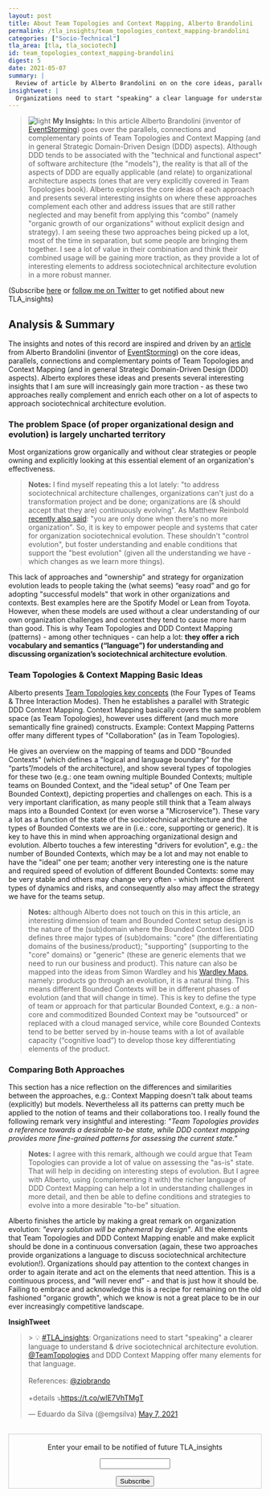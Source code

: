 ```yaml
---
layout: post
title: About Team Topologies and Context Mapping, Alberto Brandolini 
permalink: /tla_insights/team_topologies_context_mapping-brandolini
categories: ["Socio-Technical"]
tla_area: [tla, tla_sociotech]
id: team_topologies_context_mapping-brandolini
digest: 5
date: 2021-05-07
summary: |
  Review of article by Alberto Brandolini on on the core ideas, parallels, connections and complementary points of Team Topologies and Context Mapping (and in general Strategic Domain-Driven Design (DDD) aspects). Alberto explores these ideas and presents several interesting insights that I am sure will increasingly gain more traction - as these two approaches really complement and enrich each other on a lot of aspects to approach sociotechnical architecture evolution.
insightweet: |
  Organizations need to start "speaking" a clear language for understanding and driving organization's sociotechnical architecture evolution. Team Topologies and DDD Context Mapping offer many elements for that language.
---
```


> ![light](/assets/light-bulb.png) **My Insights:** In this article Alberto Brandolini (inventor of [EventStorming](https://www.eventstorming.com)) goes over the parallels, connections and complementary points of Team Topologies and Context Mapping (and in general Strategic Domain-Driven Design (DDD) aspects). Although DDD tends to be associated with the "technical and functional aspect" of software architecture (the "models"), the reality is that all of the aspects of DDD are equally applicable (and relate) to organizational architecture aspects (ones that are very explicitly covered in Team Topologies book). Alberto explores the core ideas of each approach and presents several interesting insights on where these approaches complement each other and address issues that are still rather neglected and may benefit from applying this “combo” (namely "organic growth of our organizations" without explicit design and strategy). I am seeing these two approaches being picked up a lot, most of the time in separation, but some people are bringing them together. I see a lot of value in their combination and think their combined usage will be gaining more traction, as they provide a lot of interesting elements to address sociotechnical architecture evolution in a more robust manner.

(Subscribe <a href="https://tinyletter.com/tla_insights" target="_blank">here</a> or <a href="https://twitter.com/emgsilva">follow me on Twitter</a> to get notified about new TLA_insights)

## Analysis & Summary

The insights and notes of this record are inspired and driven by an [article](https://blog.avanscoperta.it/2021/04/22/about-team-topologies-and-context-mapping) from Alberto Brandolini (inventor of [EventStorming](https://www.eventstorming.com)) on the core ideas, parallels, connections and complementary points of Team Topologies and Context Mapping (and in general Strategic Domain-Driven Design (DDD) aspects). Alberto explores these ideas and presents several interesting insights that I am sure will increasingly gain more traction - as these two approaches really complement and enrich each other on a lot of aspects to approach sociotechnical architecture evolution.

### The problem Space (of proper organizational design and evolution) is largely uncharted territory

Most organizations grow organically and without clear strategies or people owning and explicitly looking at this essential element of an organization's effectiveness.

> **Notes:** I find myself repeating this a lot lately: "to address sociotechnical architecture challenges, organizations can't just do a transformation project and be done; organizations are (& should accept that they are) continuously evolving". As Matthew Reinbold [recently also said](https://twitter.com/stoplightio/status/1385207468217753602): "you are only done when there's no more organization". So, it is key to empower people and systems that cater for organization sociotechnical evolution. These shouldn't "control evolution", but foster understanding and enable conditions that support the "best evolution" (given all the understanding we have - which changes as we learn more things).

This lack of approaches and "ownership" and strategy for organization evolution leads to people taking the (what seems) “easy road” and go for adopting "successful models" that work in other organizations and contexts. Best examples here are the Spotify Model or Lean from Toyota. However, when these models are used without a clear understanding of our own organization challenges and context they tend to cause more harm than good. This is why Team Topologies and DDD Context Mapping (patterns) - among other techniques - can help a lot: **they offer a rich vocabulary and semantics (“language”) for understanding and discussing organization’s sociotechnical architecture evolution**.

### Team Topologies & Context Mapping Basic Ideas

Alberto presents [Team Topologies key concepts](https://teamtopologies.com/key-concepts) (the Four Types of Teams & Three Interaction Modes). Then he establishes a parallel with Strategic DDD Context Mapping. Context Mapping basically covers the same problem space (as Team Topologies), however uses different (and much more semantically fine grained) constructs. Example: Context Mapping Patterns offer many different types of "Collaboration" (as in Team Topologies).

He gives an overview on the mapping of teams and DDD "Bounded Contexts" (which defines a "logical and language boundary" for the “parts”/models of the architecture), and show several types of topologies for these two (e.g.: one team owning multiple Bounded Contexts; multiple teams on Bounded Context, and the "ideal setup" of One Team per Bounded Context), depicting properties and challenges on each. This is a very important clarification, as many people still think that a Team always maps into a Bounded Context (or even worse a "Microservice"). These vary a lot as a function of the state of the sociotechnical architecture and the types of Bounded Contexts we are in (i.e.: core, supporting or generic). It is key to have this in mind when approaching organizational design and evolution. Alberto touches a few interesting "drivers for evolution", e.g.: the number of Bounded Contexts, which may be a lot and may not enable to have the "ideal" one per team; another very interesting one is the nature and required speed of evolution of different Bounded Contexts: some may be very stable and others may change very often - which impose different types of dynamics and risks, and consequently also may affect the strategy we have for the teams setup.

> **Notes:** although Alberto does not touch on this in this article, an interesting dimension of team and Bounded Context setup design is the nature of the (sub)domain where the Bounded Context lies. DDD defines three major types of (sub)domains: "core" (the differentiating domains of the business/product); "supporting" (supporting to the "core" domains) or "generic" (these are generic elements that we need to run our business and product). This nature can also be mapped into the ideas from Simon Wardley and his [Wardley Maps](https://medium.com/wardleymaps), namely: products go through an evolution, it is a natural thing. This means different Bounded Contexts will be in different phases of evolution (and that will change in time). This is key to define the type of team or approach for that particular Bounded Context, e.g.: a non-core and commoditized Bounded Context may be "outsourced" or replaced with a cloud managed service, while core Bounded Contexts tend to be better served by in-house teams with a lot of available capacity (“cognitive load”) to develop those key differentiating elements of the product.

### Comparing Both Approaches

This section has a nice reflection on the differences and similarities between the approaches, e.g.: Context Mapping doesn't talk about teams (explicitly) but models. Nevertheless all its patterns can pretty much be applied to the notion of teams and their collaborations too. I really found the following remark very insightful and interesting: _"Team Topologies provides a reference towards a desirable to-be state, while DDD context mapping provides more fine-grained patterns for assessing the current state."_

> **Notes:** I agree with this remark, although we could argue that Team Topologies can provide a lot of value on assessing the "as-is" state. That will help in deciding on interesting steps of evolution. But I agree with Alberto, using (complementing it with) the richer language of DDD Context Mapping can help a lot in understanding challenges in more detail, and then be able to define conditions and strategies to evolve into a more desirable "to-be" situation.

Alberto finishes the article by making a great remark on organization evolution: _"every solution will be ephemeral by design"_. All the elements that Team Topologies and DDD Context Mapping enable and make explicit should be done in a continuous conversation (again, these two approaches provide organizations a language to discuss sociotechnical architecture evolution!). Organizations should pay attention to the context changes in order to again iterate and act on the elements that need attention. This is a continuous process, and “will never end” - and that is just how it should be. Failing to embrace and acknowledge this is a recipe for remaining on the old fashioned "organic growth", which we know is not a great place to be in our ever increasingly competitive landscape.

**InsighTweet**

<blockquote class="twitter-tweet"><p lang="en" dir="ltr">&gt; 💡 <a href="https://twitter.com/hashtag/TLA_insights?src=hash&amp;ref_src=twsrc%5Etfw">#TLA_insights</a>: Organizations need to start &quot;speaking&quot; a clearer language to understand &amp; drive sociotechnical architecture evolution. <a href="https://twitter.com/TeamTopologies?ref_src=twsrc%5Etfw">@TeamTopologies</a> and DDD Context Mapping offer many elements for that language.<br><br>References: <a href="https://twitter.com/ziobrando?ref_src=twsrc%5Etfw">@ziobrando</a><br><br>+details ⤵️<a href="https://t.co/wIE7VhTMgT">https://t.co/wIE7VhTMgT</a></p>&mdash; Eduardo da Silva (@emgsilva) <a href="https://twitter.com/emgsilva/status/1390609721619632132?ref_src=twsrc%5Etfw">May 7, 2021</a></blockquote> <script async src="https://platform.twitter.com/widgets.js" charset="utf-8"></script>

<br>

<form style="border:1px solid #ccc;padding:3px;text-align:center;" action="https://tinyletter.com/tla_insights"
  method="post" target="popupwindow"
  onsubmit="window.open('https://tinyletter.com/tla_insights', 'popupwindow', 'scrollbars=yes,width=800,height=600');return true">
  <p><label for="tlemail">Enter your email to be notified of future TLA_insights</label></p>
  <p><input type="text" style="width:140px" name="email" id="tlemail" /></p><input type="hidden" value="1"
    name="embed" /><input type="submit" value="Subscribe" />
</form>